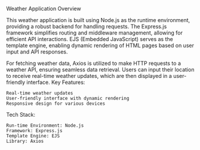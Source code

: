 Weather Application Overview

This weather application is built using Node.js as the runtime environment, providing a robust backend for handling requests. The Express.js framework simplifies routing and middleware management, allowing for efficient API interactions. EJS (Embedded JavaScript) serves as the template engine, enabling dynamic rendering of HTML pages based on user input and API responses.

For fetching weather data, Axios is utilized to make HTTP requests to a weather API, ensuring seamless data retrieval. Users can input their location to receive real-time weather updates, which are then displayed in a user-friendly interface.
Key Features:

    Real-time weather updates
    User-friendly interface with dynamic rendering
    Responsive design for various devices

Tech Stack:

    Run-time Environment: Node.js
    Framework: Express.js
    Template Engine: EJS
    Library: Axios
